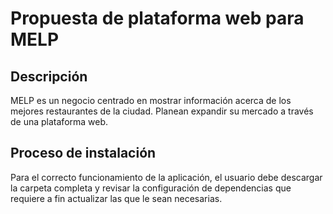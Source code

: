 # Propuesta de plataforma web para MELP

## Descripción

MELP es un negocio centrado en mostrar información acerca de los mejores restaurantes de la ciudad. Planean expandir su mercado a través de una plataforma web.


## Proceso de instalación

Para el correcto funcionamiento de la aplicación, el usuario debe descargar la carpeta completa y revisar la configuración de dependencias que requiere a fin actualizar las que le sean necesarias.
